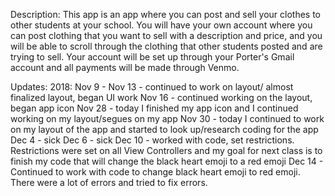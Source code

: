 Description: This app is an app where you can post and sell your clothes to other students at your school. You will have your own account where you can post clothing that you want to sell with a description and price, and you will be able to scroll through the clothing that other students posted and are trying to sell. Your account will be set up through your Porter's Gmail account and all payments will be made through Venmo. 								

Updates: 2018:
Nov 9 - 
Nov 13 - continued to work on layout/ almost finalized layout, began UI work
Nov 16 - continued working on the layout, began app icon
Nov 28 - today I finished my app icon and I continued working on my layout/segues on my app
Nov 30 - today I continued to work on my layout of the app and started to look up/research coding for the app 
Dec 4 - sick
Dec 6 - sick
Dec 10 - worked with code, set restrictions. Restrictions were set on all View Controllers and my goal for next class is to finish my code that will change the black heart emoji to a red emoji 
Dec 14 - Continued to work with code to change black heart emoji to red emoji. There were a lot of errors and tried to fix errors.

